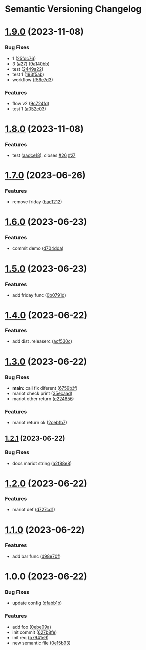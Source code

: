 # Semantic Versioning Changelog

# [1.9.0](https://github.com/ErwinHyperplan/era_cicd_test/compare/v1.8.0...v1.9.0) (2023-11-08)


### Bug Fixes

* 1 ([25fdc76](https://github.com/ErwinHyperplan/era_cicd_test/commit/25fdc76d46493ed6bb8b8f6beb665a4f69fbd72c))
* 3 ([#27](https://github.com/ErwinHyperplan/era_cicd_test/issues/27)) ([9a140bb](https://github.com/ErwinHyperplan/era_cicd_test/commit/9a140bbe7e8ef53cd489eeadca59686632290190))
* test ([2449a22](https://github.com/ErwinHyperplan/era_cicd_test/commit/2449a227bb898450ae3d4dfcaf333180828f18d5))
* test 1 ([193f5ab](https://github.com/ErwinHyperplan/era_cicd_test/commit/193f5abcb227935520b8bdc62a78a849baa6b91b))
* workflow ([f56e7d3](https://github.com/ErwinHyperplan/era_cicd_test/commit/f56e7d325406cdb96dbf81456ed1023ec1f2b092))


### Features

* flow v2 ([9c724fd](https://github.com/ErwinHyperplan/era_cicd_test/commit/9c724fd4a1424050ea82542e56bcc3872c5ee97f))
* test 1 ([a052e03](https://github.com/ErwinHyperplan/era_cicd_test/commit/a052e03cd1f2a5e5d4ac048751874a7e8f5e584e))

# [1.8.0](https://github.com/ErwinHyperplan/era_cicd_test/compare/v1.7.0...v1.8.0) (2023-11-08)


### Features

* test ([aadce18](https://github.com/ErwinHyperplan/era_cicd_test/commit/aadce18b5e6a48d86438b4995506e0ea7ed9a434)), closes [#26](https://github.com/ErwinHyperplan/era_cicd_test/issues/26) [#27](https://github.com/ErwinHyperplan/era_cicd_test/issues/27)

# [1.7.0](https://github.com/ErwinHyperplan/era_cicd_test/compare/v1.6.0...v1.7.0) (2023-06-26)


### Features

* remove friday ([bae1212](https://github.com/ErwinHyperplan/era_cicd_test/commit/bae12126b51c49e659562c9c16c927c477c1d953))

# [1.6.0](https://github.com/ErwinHyperplan/era_cicd_test/compare/v1.5.0...v1.6.0) (2023-06-23)


### Features

* commit demo ([d704dda](https://github.com/ErwinHyperplan/era_cicd_test/commit/d704dda78e62234daae1ada0b0b092d223d59ec2))

# [1.5.0](https://github.com/ErwinHyperplan/era_cicd_test/compare/v1.4.0...v1.5.0) (2023-06-23)


### Features

* add friday func ([0b0791d](https://github.com/ErwinHyperplan/era_cicd_test/commit/0b0791db285ca16046dd431acd30c6a60ba38cdf))

# [1.4.0](https://github.com/ErwinHyperplan/era_cicd_test/compare/v1.3.0...v1.4.0) (2023-06-22)


### Features

* add dist .releaserc ([acf530c](https://github.com/ErwinHyperplan/era_cicd_test/commit/acf530c71985fd81e83b5f28097e40e496884a9e))

# [1.3.0](https://github.com/ErwinHyperplan/era_cicd_test/compare/v1.2.1...v1.3.0) (2023-06-22)


### Bug Fixes

* **main:** call fix diferent ([6759b2f](https://github.com/ErwinHyperplan/era_cicd_test/commit/6759b2f61b395e8764d6aaac1667908c6a13f132))
* mariot check print ([35ecaad](https://github.com/ErwinHyperplan/era_cicd_test/commit/35ecaad3008c537e6525441ebf14186bd010d8a6))
* mariot other return ([e224856](https://github.com/ErwinHyperplan/era_cicd_test/commit/e2248561375f1104acc619ec56fe9d93214224e3))


### Features

* mariot return ok ([2cebfb7](https://github.com/ErwinHyperplan/era_cicd_test/commit/2cebfb72f4e3d6c884a0ef84258418384536c88b))

## [1.2.1](https://github.com/ErwinHyperplan/era_cicd_test/compare/v1.2.0...v1.2.1) (2023-06-22)


### Bug Fixes

* docs mariot string ([a2f88e8](https://github.com/ErwinHyperplan/era_cicd_test/commit/a2f88e89b7ab8ca1e085c9f75fb53e04af588034))

# [1.2.0](https://github.com/ErwinHyperplan/era_cicd_test/compare/v1.1.0...v1.2.0) (2023-06-22)


### Features

* mariot def ([d727cd1](https://github.com/ErwinHyperplan/era_cicd_test/commit/d727cd15a06468ee7b1dd0ff0347d22eef9677cb))

# [1.1.0](https://github.com/ErwinHyperplan/era_cicd_test/compare/v1.0.0...v1.1.0) (2023-06-22)


### Features

* add bar func ([d98e70f](https://github.com/ErwinHyperplan/era_cicd_test/commit/d98e70f14d7589a3e06103a1a93ead1b55756065))

# 1.0.0 (2023-06-22)


### Bug Fixes

* update config ([dfabb1b](https://github.com/ErwinHyperplan/era_cicd_test/commit/dfabb1b54d39150914fef256222d04fc69ee7416))


### Features

* add foo ([0ebe09a](https://github.com/ErwinHyperplan/era_cicd_test/commit/0ebe09a36131c0bf9bbd842b71844e242b61729b))
* init commit ([627b8fe](https://github.com/ErwinHyperplan/era_cicd_test/commit/627b8fe05e09e9673160cc393b2ca5fc2aa583dc))
* init req ([b7941e9](https://github.com/ErwinHyperplan/era_cicd_test/commit/b7941e9328248d418ec89ab56be538ce24ba47e2))
* new semantic file ([0e15b93](https://github.com/ErwinHyperplan/era_cicd_test/commit/0e15b93ce400f823799620679689deab8a5f557a))
